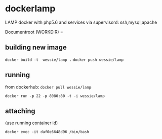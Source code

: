 # dockerlamp

LAMP docker with php5.6 and  services via supervisord: ssh,mysql,apache

Documentroot (WORKDIR) = 

## building new image

`docker build -t  wessie/lamp .`
`docker push wessie/lamp`

## running

from dockerhub:  `docker pull wessie/lamp`

`docker run -p 22 -p 8080:80 -t -i wessie/lamp`

## attaching

(use running container id)

`docker exec -it daf0e6648d96 /bin/bash`